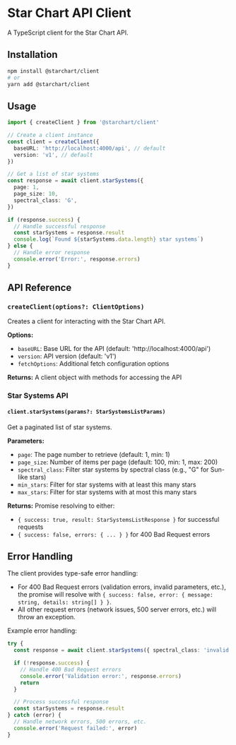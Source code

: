 # Star Chart API Client

A TypeScript client for the Star Chart API.

## Installation

```bash
npm install @starchart/client
# or
yarn add @starchart/client
```

## Usage

```typescript
import { createClient } from '@starchart/client'

// Create a client instance
const client = createClient({
  baseURL: 'http://localhost:4000/api', // default
  version: 'v1', // default
})

// Get a list of star systems
const response = await client.starSystems({
  page: 1,
  page_size: 10,
  spectral_class: 'G',
})

if (response.success) {
  // Handle successful response
  const starSystems = response.result
  console.log(`Found ${starSystems.data.length} star systems`)
} else {
  // Handle error response
  console.error('Error:', response.errors)
}
```

## API Reference

### `createClient(options?: ClientOptions)`

Creates a client for interacting with the Star Chart API.

**Options:**

- `baseURL`: Base URL for the API (default: 'http://localhost:4000/api')
- `version`: API version (default: 'v1')
- `fetchOptions`: Additional fetch configuration options

**Returns:** A client object with methods for accessing the API

### Star Systems API

#### `client.starSystems(params?: StarSystemsListParams)`

Get a paginated list of star systems.

**Parameters:**

- `page`: The page number to retrieve (default: 1, min: 1)
- `page_size`: Number of items per page (default: 100, min: 1, max: 200)
- `spectral_class`: Filter star systems by spectral class (e.g., "G" for Sun-like stars)
- `min_stars`: Filter for star systems with at least this many stars
- `max_stars`: Filter for star systems with at most this many stars

**Returns:** Promise resolving to either:

- `{ success: true, result: StarSystemsListResponse }` for successful requests
- `{ success: false, errors: { ... } }` for 400 Bad Request errors

## Error Handling

The client provides type-safe error handling:

- For 400 Bad Request errors (validation errors, invalid parameters, etc.), the promise will resolve with `{ success: false, error: { message: string, details: string[] } }`.
- All other request errors (network issues, 500 server errors, etc.) will throw an exception.

Example error handling:

```typescript
try {
  const response = await client.starSystems({ spectral_class: 'invalid' })

  if (!response.success) {
    // Handle 400 Bad Request errors
    console.error('Validation error:', response.errors)
    return
  }

  // Process successful response
  const starSystems = response.result
} catch (error) {
  // Handle network errors, 500 errors, etc.
  console.error('Request failed:', error)
}
```
